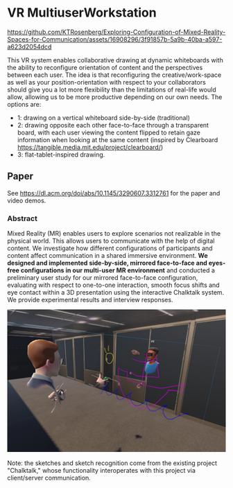 # VR MultiuserWorkstation

https://github.com/KTRosenberg/Exploring-Configuration-of-Mixed-Reality-Spaces-for-Communication/assets/16908296/3f91857b-5a9b-40ba-a597-a623d2054dcd

This VR system enables collaborative drawing at dynamic whiteboards with the ability to reconfigure orientation of content and the perspectives between each user. The idea is that reconfiguring the creative/work-space as well as your position-orientation with respect to your collaborators should give you a lot more flexibility than the limitations of real-life would allow, allowing us to be more productive depending on our own needs. The options are:

- 1: drawing on a vertical whiteboard side-by-side (traditional) 
- 2: drawing opposite each other face-to-face through a transparent board, with each user viewing the content flipped to retain gaze information when looking at the same content (inspired by Clearboard https://tangible.media.mit.edu/project/clearboard/)
- 3: flat-tablet-inspired drawing.

## Paper
See https://dl.acm.org/doi/abs/10.1145/3290607.3312761 for the paper and video demos.

### Abstract
Mixed Reality (MR) enables users to explore scenarios not realizable in the physical world. This allows users to communicate with the help of digital content. We investigate how different configurations of participants and content affect communication in a shared immersive environment. **We designed and implemented side-by-side, mirrored face-to-face and eyes-free configurations in our multi-user MR environment** and conducted a preliminary user study for our mirrored face-to-face configuration, evaluating with respect to one-to-one interaction, smooth focus shifts and eye contact within a 3D presentation using the interactive Chalktalk system. We provide experimental results and interview responses.

![image](Chalktalk_together.png)

Note: the sketches and sketch recognition come from the existing project "Chalktalk," whose functionality interoperates with this project via client/server communication.
